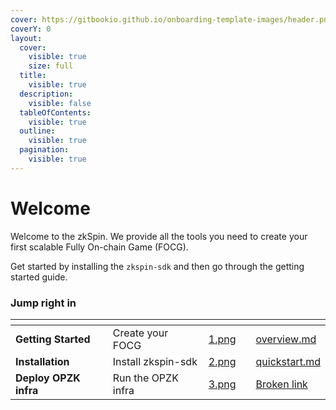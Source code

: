 ```yaml
---
cover: https://gitbookio.github.io/onboarding-template-images/header.png
coverY: 0
layout:
  cover:
    visible: true
    size: full
  title:
    visible: true
  description:
    visible: false
  tableOfContents:
    visible: true
  outline:
    visible: true
  pagination:
    visible: true
---
```


# Welcome

Welcome to the zkSpin. We provide all the tools you need to create your first scalable Fully On-chain Game (FOCG).

Get started by installing the `zkspin-sdk` and then go through the getting started guide.

### Jump right in

<table data-view="cards"><thead><tr><th></th><th></th><th data-hidden data-card-cover data-type="files"></th><th data-hidden></th><th data-hidden data-card-target data-type="content-ref"></th></tr></thead><tbody><tr><td><strong>Getting Started</strong></td><td>Create your FOCG</td><td><a href=".gitbook/assets/1.png">1.png</a></td><td></td><td><a href="getting-started/overview.md">overview.md</a></td></tr><tr><td><strong>Installation</strong></td><td>Install zkspin-sdk</td><td><a href=".gitbook/assets/2.png">2.png</a></td><td></td><td><a href="getting-started/quickstart.md">quickstart.md</a></td></tr><tr><td><strong>Deploy OPZK infra</strong></td><td>Run the OPZK infra</td><td><a href=".gitbook/assets/3.png">3.png</a></td><td></td><td><a href="broken-reference">Broken link</a></td></tr></tbody></table>
